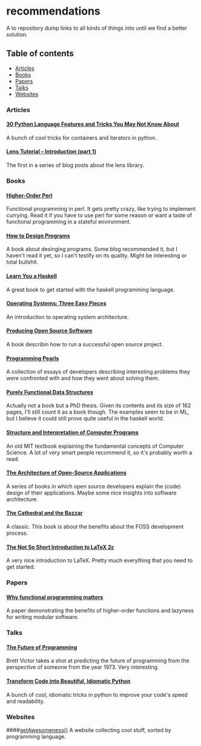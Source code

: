 recommendations
===============

A to repository dump links to all kinds of things into until we find a better
solution.

Table of contents
-----------------
- [Articles](#articles)
- [Books](#books)
- [Papers](#papers)
- [Talks](#talks)
- [Websites](#websites)

### Articles
#### [30 Python Language Features and Tricks You May Not Know About](http://sahandsaba.com/thirty-python-language-features-and-tricks-you-may-not-know.html)
A bunch of cool tricks for containers and iterators in python.

#### [Lens Tutorial – Introduction (part 1)](http://blog.jakubarnold.cz/2014/07/14/lens-tutorial-introduction-part-1.html)
The first in a series of blog posts about the lens library.

### Books
#### [Higher-Order Perl](http://hop.perl.plover.com/book/pdf/HigherOrderPerl.pdf)
Functional programming in perl. It gets pretty crazy, like trying to implement
currying. Read it if you have to use perl for some reason or want a taste of
functional programming in a stateful environment.

#### [How to Design Programs](http://www.ccs.neu.edu/home/matthias/HtDP2e/index.html)
A book about desinging programs. Some blog recommended it, but I haven't read
it yet, so I can't testify on its quality. Might be interesting or total
bullshit.

#### [Learn You a Haskell](http://learnyouahaskell.com/)
A great book to get started with the haskell programming language.

#### [Operating Systems: Three Easy Pieces](http://pages.cs.wisc.edu/~remzi/OSTEP/)
An introduction to operating system architecture.

#### [Producing Open Source Software](http://producingoss.com/en/index.html)
A book describin how to run a successful open source project.

#### [Programming Pearls](http://www.it.iitb.ac.in/~deepak/deepak/placement/Programming_pearls.pdf)
A collection of essays of developers describing interesting problems they were
confronted with and how they went about solving them.

#### [Purely Functional Data Structures](https://www.cs.cmu.edu/~rwh/theses/okasaki.pdf)
Actually not a book but a PhD thesis. Given its contents and its size of 162
pages, I'll still count it as a book though. The examples seem to be in ML, but
I believe it could still prove quite useful in the haskell world.

#### [Structure and Interpretation of Computer Programs](https://mitpress.mit.edu/sicp/)
An old MIT textbook explaining the fundamental concepts of Computer Science.
A lot of very smart people recommend it, so it's probably worth a read.

#### [The Architecture of Open-Source Applications](http://aosabook.org/en/index.html)
A series of books in which open source developers explain the (code) design of
their applications. Maybe some nice insights into software architecture.

#### [The Cathedral and the Bazzar](http://www.catb.org/esr/writings/cathedral-bazaar/cathedral-bazaar/)
A classic. This book is about the benefits about the FOSS development process.

#### [The Not So Short Introduction to LaTeX 2ε](https://tobi.oetiker.ch/lshort/lshort.pdf)
A very nice introduction to LaTeX. Pretty much everything that you need to get
started.

### Papers
#### [Why functional programming matters](https://www.cs.kent.ac.uk/people/staff/dat/miranda/whyfp90.pdf)
A paper demonstrating the benefits of higher-order functions and lazyness for
writing modular software.

### Talks
#### [The Future of Programming](https://vimeo.com/71278954)
Brett Victor takes a shot at predicting the future of programming from the
perspective of someone from the year 1973. Very interesting.

#### [Transform Code into Beautiful, Idiomatic Python](https://www.youtube.com/watch?v=OSGv2VnC0go)
A bunch of cool, idiomatic tricks in python to improve your code's speed and
readability.

### Websites
####[getAwesomeness()](http://getawesomeness.com/)
A website collecting cool stuff, sorted by programming language.
